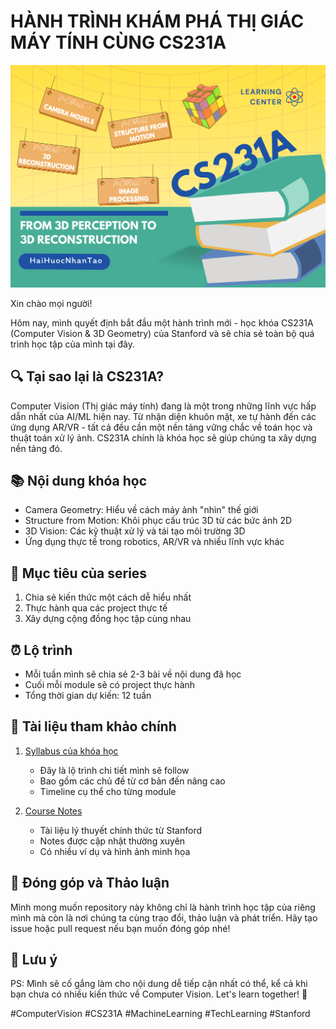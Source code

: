 # HÀNH TRÌNH KHÁM PHÁ THỊ GIÁC MÁY TÍNH CÙNG CS231A

![Series Poster](./assets/HaiHuocNhanTao.png)

Xin chào mọi người! 

Hôm nay, mình quyết định bắt đầu một hành trình mới - học khóa CS231A (Computer Vision & 3D Geometry) của Stanford và sẽ chia sẻ toàn bộ quá trình học tập của mình tại đây.

## 🔍 Tại sao lại là CS231A?

Computer Vision (Thị giác máy tính) đang là một trong những lĩnh vực hấp dẫn nhất của AI/ML hiện nay. Từ nhận diện khuôn mặt, xe tự hành đến các ứng dụng AR/VR - tất cả đều cần một nền tảng vững chắc về toán học và thuật toán xử lý ảnh. CS231A chính là khóa học sẽ giúp chúng ta xây dựng nền tảng đó.

## 📚 Nội dung khóa học

- Camera Geometry: Hiểu về cách máy ảnh "nhìn" thế giới
- Structure from Motion: Khôi phục cấu trúc 3D từ các bức ảnh 2D
- 3D Vision: Các kỹ thuật xử lý và tái tạo môi trường 3D
- Ứng dụng thực tế trong robotics, AR/VR và nhiều lĩnh vực khác

## 🎯 Mục tiêu của series

1. Chia sẻ kiến thức một cách dễ hiểu nhất
2. Thực hành qua các project thực tế
3. Xây dựng cộng đồng học tập cùng nhau

## ⏰ Lộ trình

- Mỗi tuần mình sẽ chia sẻ 2-3 bài về nội dung đã học
- Cuối mỗi module sẽ có project thực hành
- Tổng thời gian dự kiến: 12 tuần

## 📖 Tài liệu tham khảo chính

1. [Syllabus của khóa học](https://web.stanford.edu/class/cs231a/syllabus.html)
   - Đây là lộ trình chi tiết mình sẽ follow
   - Bao gồm các chủ đề từ cơ bản đến nâng cao
   - Timeline cụ thể cho từng module

2. [Course Notes](https://web.stanford.edu/class/cs231a/course_notes.html)
   - Tài liệu lý thuyết chính thức từ Stanford
   - Notes được cập nhật thường xuyên
   - Có nhiều ví dụ và hình ảnh minh họa

## 🤝 Đóng góp và Thảo luận

Mình mong muốn repository này không chỉ là hành trình học tập của riêng mình mà còn là nơi chúng ta cùng trao đổi, thảo luận và phát triển. Hãy tạo issue hoặc pull request nếu bạn muốn đóng góp nhé!

## 📝 Lưu ý

PS: Mình sẽ cố gắng làm cho nội dung dễ tiếp cận nhất có thể, kể cả khi bạn chưa có nhiều kiến thức về Computer Vision. Let's learn together! 🚀

#ComputerVision #CS231A #MachineLearning #TechLearning #Stanford